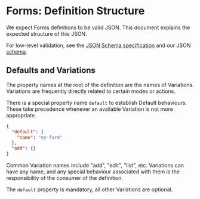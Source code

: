 # Forms: Definition Structure

We expect Forms definitions to be valid JSON. This document explains the
expected structure of this JSON.

For low-level validation, see the
[JSON Schema specification](http://json-schema.org/) and our JSON
[schema](schema.json).


## Defaults and Variations

The property names at the root of the definition are the names of Variations.
Variations are frequently directly related to certain modes or actions.

There is a special property name `default` to establish Default behaviours.
These take precedence whenever an available Variation is not more appropriate.

```json
{
  "default": {
    "name": "my-form"
  },
  "add": {}
}
```

Common Variation names include "add", "edit", "list", etc. Variations can have
any name, and any special behaviour associated with them is the responsibility
of the consumer of the definition.

The `default` property is mandatory, all other Variations are optional.
